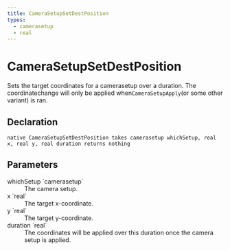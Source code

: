 ```yaml
---
title: CameraSetupSetDestPosition
types:
  - camerasetup
  - real
---
```


# CameraSetupSetDestPosition
Sets the target coordinates for a camerasetup over a duration. The coordinatechange will only be applied when`CameraSetupApply`(or some other variant) is ran.

## Declaration

```
native CameraSetupSetDestPosition takes camerasetup whichSetup, real x, real y, real duration returns nothing
```

## Parameters
<dl>
  <dt>whichSetup `camerasetup`</dt>
  <dd>The camera setup.</dd>

  <dt>x `real`</dt>
  <dd>The target x-coordinate.</dd>

  <dt>y `real`</dt>
  <dd>The target y-coordinate.</dd>

  <dt>duration `real`</dt>
  <dd>The coordinates will be applied over this duration once the camera setup is applied.</dd>
</dl>
